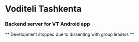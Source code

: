 # Voditeli Tashkenta

### Backend server for VT Android app

** Development stopped due to dissenting with group leaders **
